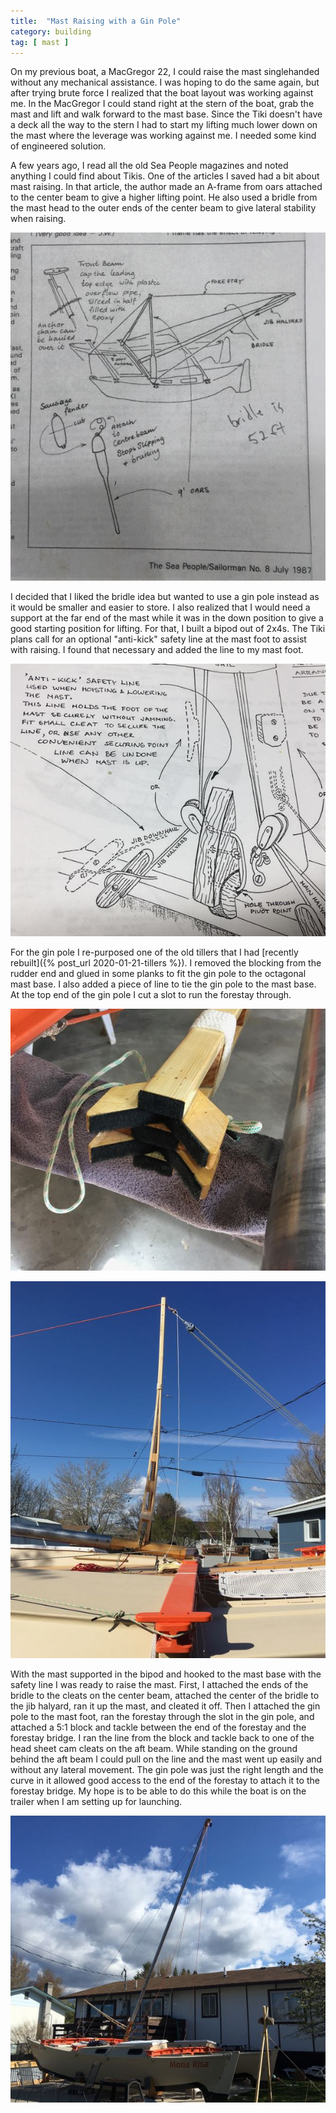 ```yaml
---
title:  "Mast Raising with a Gin Pole"
category: building
tag: [ mast ]
---
```


On my previous boat, a MacGregor 22, I could raise the mast singlehanded without any mechanical assistance. I was hoping to do the same again, but after trying brute force I realized that the boat layout was working against me. In the MacGregor I could stand right at the stern of the boat, grab the mast and lift and walk forward to the mast base. Since the Tiki doesn't have a deck all the way to the stern I had to start my lifting much lower down on the mast where the leverage was working against me. I needed some kind of engineered solution.

A few years ago, I read all the old Sea People magazines and noted anything I could find about Tikis. One of the articles I saved had a bit about mast raising. In that article, the author made an A-frame from oars attached to the center beam to give a higher lifting point. He also used a bridle from the mast head to the outer ends of the center beam to give lateral stability when raising.

![Bridle Idea](/assets/images/gin-bridle.jpeg)

I decided that I liked the bridle idea but wanted to use a gin pole instead as it would be smaller and easier to store. I also realized that I would need a support at the far end of the mast while it was in the down position to give a good starting position for lifting. For that, I built a bipod out of 2x4s. The Tiki plans call for an optional "anti-kick" safety line at the mast foot to assist with raising. I found that necessary and added the line to my mast foot.

![Anti-Kick Safety Line](/assets/images/gin-safety-line.jpeg)

For the gin pole I re-purposed one of the old tillers that I had [recently rebuilt]({% post_url 2020-01-21-tillers %}). I removed the blocking from the rudder end and glued in some planks to fit the gin pole to the octagonal mast base. I also added a piece of line to tie the gin pole to the mast base. At the top end of the gin pole I cut a slot to run the forestay through.

![Base of Gin Pole Fits Octagonal Mast Base](/assets/images/gin-base.jpeg)

![Gin Pole Installed](/assets/images/gin-ready.jpeg)

With the mast supported in the bipod and hooked to the mast base with the safety line I was ready to raise the mast. First, I attached the ends of the bridle to the cleats on the center beam, attached the center of the bridle to the jib halyard, ran it up the mast, and cleated it off. Then I attached the gin pole to the mast foot, ran the forestay through the slot in the gin pole, and attached a 5:1 block and tackle between the end of the forestay and the forestay bridge. I ran the line from the block and tackle back to one of the head sheet cam cleats on the aft beam. While standing on the ground behind the aft beam I could pull on the line and the mast went up easily and without any lateral movement. The gin pole was just the right length and the curve in it allowed good access to the end of the forestay to attach it to the forestay bridge. My hope is to be able to do this while the boat is on the trailer when I am setting up for launching.

![Raising the Mast](/assets/images/gin-raising.jpeg)
